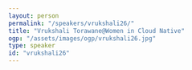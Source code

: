 ```yaml
---
layout: person
permalink: "/speakers/vrukshali26/"
title: "Vrukshali Torawane@Women in Cloud Native"
ogp: "/assets/images/ogp/vrukshali26.jpg"
type: speaker
id: "vrukshali26"
---
```

